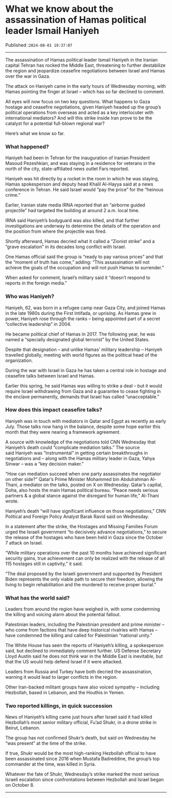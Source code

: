 # What we know about the assassination of Hamas political leader Ismail Haniyeh

Published :`2024-08-01 19:37:07`

---

The assassination of Hamas political leader Ismail Haniyeh in the Iranian capital Tehran has rocked the Middle East, threatening to further destabilize the region and jeopardize ceasefire negotiations between Israel and Hamas over the war in Gaza.

The attack on Haniyeh came in the early hours of Wednesday morning, with Hamas pointing the finger at Israel – which has so far declined to comment.

All eyes will now focus on two key questions. What happens to Gaza hostage and ceasefire negotiations, given Haniyeh headed up the group’s political operations from overseas and acted as a key interlocuter with international mediators? And will this strike inside Iran prove to be the catalyst for a potential full-blown regional war?

Here’s what we know so far.

### What happened?

Haniyeh had been in Tehran for the inauguration of Iranian President Masoud Pezeshkian, and was staying in a residence for veterans in the north of the city, state-affiliated news outlet Fars reported.

Haniyeh was hit directly by a rocket in the room in which he was staying, Hamas spokesperson and deputy head Khalil Al-Hayya said at a news conference in Tehran. He said Israel would “pay the price” for the “heinous crime.”

Earlier, Iranian state media IRNA reported that an “airborne guided projectile” had targeted the building at around 2 a.m. local time.

IRNA said Haniyeh’s bodyguard was also killed, and that further investigations are underway to determine the details of the operation and the position from where the projectile was fired.

Shortly afterward, Hamas decried what it called a “Zionist strike” and a “grave escalation” in its decades long conflict with Israel.

One Hamas official said the group is “ready to pay various prices” and that the “moment of truth has come,” adding: “This assassination will not achieve the goals of the occupation and will not push Hamas to surrender.”

When asked for comment, Israel’s military said it “doesn’t respond to reports in the foreign media.”

### Who was Haniyeh?

Haniyeh, 62, was born in a refugee camp near Gaza City, and joined Hamas in the late 1980s during the First Intifada, or uprising. As Hamas grew in power, Haniyeh rose through the ranks – being appointed part of a secret “collective leadership” in 2004.

He became political chief of Hamas in 2017. The following year, he was named a “specially designated global terrorist” by the United States.

Despite that designation – and unlike Hamas’ military leadership – Haniyeh travelled globally, meeting with world figures as the political head of the organization.

During the war with Israel in Gaza he has taken a central role in hostage and ceasefire talks between Israel and Hamas.

Earlier this spring, he said Hamas was willing to strike a deal – but it would require Israel withdrawing from Gaza and a guarantee to cease fighting in the enclave permanently, demands that Israel has called “unacceptable.”

### How does this impact ceasefire talks?

Haniyeh was in touch with mediators in Qatar and Egypt as recently as early July. Those talks now hang in the balance, despite some hope earlier this month that they were nearing a framework agreement.

A source with knowledge of the negotiations told CNN Wednesday that Haniyeh’s death could “complicate mediation talks.” The source said Haniyeh was “instrumental” in getting certain breakthroughs in negotiations and – along with the Hamas military leader in Gaza, Yahya Sinwar – was a “key decision maker.”

“How can mediation succeed when one party assassinates the negotiator on other side?” Qatar’s Prime Minister Mohammed bin Abdulrahman Al-Thani, a mediator on the talks, posted on X on Wednesday. Qatar’s capital, Doha, also hosts the main Hamas political bureau. “Peace needs serious partners & a global stance against the disregard for human life,” Al-Thani wrote.

Haniyeh’s death “will have significant influence on those negotiations,” CNN Political and Foreign Policy Analyst Barak Ravid said on Wednesday.

In a statement after the strike, the Hostages and Missing Families Forum urged the Israeli government “to decisively advance negotiations,” to secure the release of the hostages who have been held in Gaza since the October 7 attack on Israel.

“While military operations over the past 10 months have achieved significant security gains, true achievement can only be realized with the release of all 115 hostages still in captivity,” it said.

“The deal proposed by the Israeli government and supported by President Biden represents the only viable path to secure their freedom, allowing the living to begin rehabilitation and the murdered to receive proper burial.”

### What has the world said?

Leaders from around the region have weighed in, with some condemning the killing and voicing alarm about the potential fallout.

Palestinian leaders, including the Palestinian president and prime minister – who come from factions that have deep historical rivalries with Hamas – have condemned the killing and called for Palestinian “national unity.”

The White House has seen the reports of Haniyeh’s killing, a spokesperson said, but declined to immediately comment further. US Defense Secretary Lloyd Austin said he does not think war in the Middle East is inevitable, but that the US would help defend Israel if it were attacked.

Leaders from Russia and Turkey have both decried the assassination, warning it would lead to larger conflicts in the region.

Other Iran-backed militant groups have also voiced sympathy – including Hezbollah, based in Lebanon, and the Houthis in Yemen.

### Two reported killings, in quick succession

News of Haniyeh’s killing came just hours after Israel said it had killed Hezbollah’s most senior military official, Fu’ad Shukr, in a drone strike in Beirut, Lebanon.

The group has not confirmed Shukr’s death, but said on Wednesday he “was present” at the time of the strike.

If true, Shukr would be the most high-ranking Hezbollah official to have been assassinated since 2016 when Mustafa Badreddine, the group’s top commander at the time, was killed in Syria.

Whatever the fate of Shukr, Wednesday’s strike marked the most serious Israeli escalation since confrontations between Hezbollah and Israel began on October 8.

---

